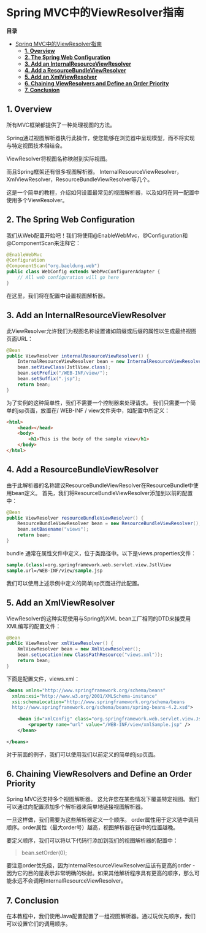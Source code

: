# Spring MVC中的ViewResolver指南
**目录**  

- [Spring MVC中的ViewResolver指南](#spring-mvc%E4%B8%AD%E7%9A%84viewresolver%E6%8C%87%E5%8D%97)
  - [**1. Overview**](#1-overview)
  - [**2. The Spring Web Configuration**](#2-the-spring-web-configuration)
  - [**3. Add an InternalResourceViewResolver**](#3-add-an-internalresourceviewresolver)
  - [**4. Add a ResourceBundleViewResolver**](#4-add-a-resourcebundleviewresolver)
  - [**5. Add an XmlViewResolver**](#5-add-an-xmlviewresolver)
  - [**6. Chaining ViewResolvers and Define an Order Priority**](#6-chaining-viewresolvers-and-define-an-order-priority)
  - [**7. Conclusion**](#7-conclusion)

<!-- END doctoc generated TOC please keep comment here to allow auto update -->



## **1. Overview**

所有MVC框架都提供了一种处理视图的方法。

Spring通过视图解析器执行此操作，使您能够在浏览器中呈现模型，而不将实现与特定视图技术相结合。

ViewResolver将视图名称映射到实际视图。

而且Spring框架还有很多视图解析器。 InternalResourceViewResolver，XmlViewResolver，ResourceBundleViewResolver等几个。

这是一个简单的教程，介绍如何设置最常见的视图解析器，以及如何在同一配置中使用多个ViewResolver。

## **2. The Spring Web Configuration**

我们从Web配置开始吧！我们将使用@EnableWebMvc，@Configuration和@ComponentScan来注释它：

``` java
@EnableWebMvc
@Configuration
@ComponentScan("org.baeldung.web")
public class WebConfig extends WebMvcConfigurerAdapter {
    // All web configuration will go here
}
```


在这里，我们将在配置中设置视图解析器。


## **3. Add an InternalResourceViewResolver**

此ViewResolver允许我们为视图名称设置诸如前缀或后缀的属性以生成最终视图页面URL：

``` java
@Bean
public ViewResolver internalResourceViewResolver() {
    InternalResourceViewResolver bean = new InternalResourceViewResolver();
    bean.setViewClass(JstlView.class);
    bean.setPrefix("/WEB-INF/view/");
    bean.setSuffix(".jsp");
    return bean;
}
```
为了实例的这种简单性，我们不需要一个控制器来处理请求。 我们只需要一个简单的jsp页面，放置在/ WEB-INF / view文件夹中，如配置中所定义：



``` html
<html>
    <head></head>
    <body>
        <h1>This is the body of the sample view</h1>
    </body>
</html>
```

## **4. Add a ResourceBundleViewResolver**

由于此解析器的名称建议ResourceBundleViewResolver在ResourceBundle中使用bean定义。 首先，我们将ResourceBundleViewResolver添加到以前的配置中：

``` java
@Bean
public ViewResolver resourceBundleViewResolver() {
    ResourceBundleViewResolver bean = new ResourceBundleViewResolver();
    bean.setBasename("views");
    return bean;
}
```
bundle 通常在属性文件中定义，位于类路径中。以下是views.properties文件：

``` stata
sample.(class)=org.springframework.web.servlet.view.JstlView
sample.url=/WEB-INF/view/sample.jsp
```
我们可以使用上述示例中定义的简单jsp页面进行此配置。


## **5. Add an XmlViewResolver**

ViewResolver的这种实现使用与Spring的XML bean工厂相同的DTD来接受用XML编写的配置文件：

``` java
@Bean
public ViewResolver xmlViewResolver() {
    XmlViewResolver bean = new XmlViewResolver();
    bean.setLocation(new ClassPathResource("views.xml"));
    return bean;
}
```
下面是配置文件，views.xml：


``` xml
<beans xmlns="http://www.springframework.org/schema/beans"
  xmlns:xsi="http://www.w3.org/2001/XMLSchema-instance"
  xsi:schemaLocation="http://www.springframework.org/schema/beans
  http://www.springframework.org/schema/beans/spring-beans-4.2.xsd">
  
    <bean id="xmlConfig" class="org.springframework.web.servlet.view.JstlView">
        <property name="url" value="/WEB-INF/view/xmlSample.jsp" />
    </bean>
  
</beans>
```
对于前面的例子，我们可以使用我们以前定义的简单的jsp页面。


## **6. Chaining ViewResolvers and Define an Order Priority**

Spring MVC还支持多个视图解析器。
这允许您在某些情况下覆盖特定视图。我们可以通过向配置添加多个解析器来简单地链接视图解析器。

一旦这样做，我们需要为这些解析器定义一个顺序。 order属性用于定义链中调用顺序。order属性（最大order号）越高，视图解析器在链中的位置越晚。


要定义顺序，我们可以将以下代码行添加到我们的视图解析器的配置中：

>bean.setOrder(0);

要注意order优先级，因为InternalResourceViewResolver应该有更高的order - 因为它的目的是表示非常明确的映射。如果其他解析程序具有更高的顺序，那么可能永远不会调用InternalResourceViewResolver。

## **7. Conclusion**

在本教程中，我们使用Java配置配置了一组视图解析器。通过玩优先顺序，我们可以设置它们的调用顺序。